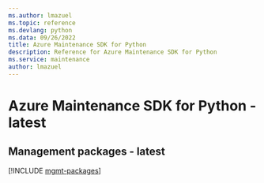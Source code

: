 ```yaml
---
ms.author: lmazuel
ms.topic: reference
ms.devlang: python
ms.data: 09/26/2022
title: Azure Maintenance SDK for Python
description: Reference for Azure Maintenance SDK for Python
ms.service: maintenance
author: lmazuel
---
```

# Azure Maintenance SDK for Python - latest

## Management packages - latest
[!INCLUDE [mgmt-packages](maintenance-mgmt-index.md)]